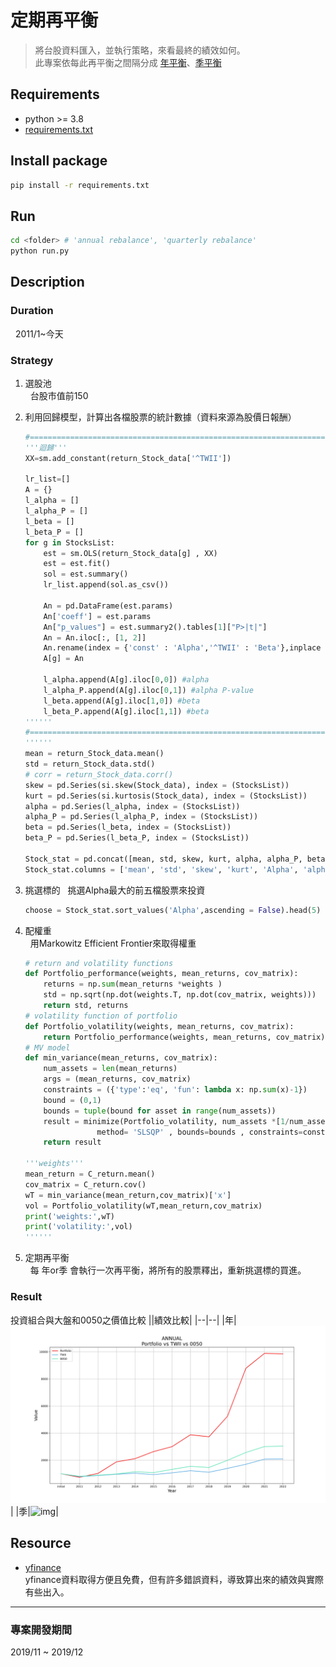 # 定期再平衡
> 將台股資料匯入，並執行策略，來看最終的績效如何。  
此專案依每此再平衡之間隔分成 [年平衡](https://github.com/JT-427/auto-rebalance-TW/blob/master/requirements.txt)、[季平衡](https://github.com/JT-427/auto-rebalance-TW/blob/master/requirements.txt)

## Requirements
- python >= 3.8
- [requirements.txt](https://github.com/JT-427/auto-rebalance-TW/blob/master/requirements.txt)

## Install package
```sh
pip install -r requirements.txt
```

## Run
```sh
cd <folder> # 'annual rebalance', 'quarterly rebalance'
python run.py
```

## Description
### Duration
&nbsp; 2011/1~今天

### Strategy
1. 選股池  
&nbsp; 台股市值前150

2. 利用回歸模型，計算出各檔股票的統計數據（資料來源為股價日報酬）  
    ```py
    #=============================================================================
    '''迴歸'''
    XX=sm.add_constant(return_Stock_data['^TWII'])

    lr_list=[]
    A = {}
    l_alpha = []
    l_alpha_P = []
    l_beta = []
    l_beta_P = []
    for g in StocksList:
        est = sm.OLS(return_Stock_data[g] , XX)
        est = est.fit()
        sol = est.summary()
        lr_list.append(sol.as_csv())
        
        An = pd.DataFrame(est.params)
        An['coeff'] = est.params
        An["p_values"] = est.summary2().tables[1]["P>|t|"]
        An = An.iloc[:, [1, 2]]
        An.rename(index = {'const' : 'Alpha','^TWII' : 'Beta'},inplace = True)
        A[g] = An
        
        l_alpha.append(A[g].iloc[0,0]) #alpha
        l_alpha_P.append(A[g].iloc[0,1]) #alpha P-value
        l_beta.append(A[g].iloc[1,0]) #beta
        l_beta_P.append(A[g].iloc[1,1]) #beta
    ''''''
    #=============================================================================
    ''''''
    mean = return_Stock_data.mean()
    std = return_Stock_data.std()
    # corr = return_Stock_data.corr()
    skew = pd.Series(si.skew(Stock_data), index = (StocksList))
    kurt = pd.Series(si.kurtosis(Stock_data), index = (StocksList))
    alpha = pd.Series(l_alpha, index = (StocksList))
    alpha_P = pd.Series(l_alpha_P, index = (StocksList))
    beta = pd.Series(l_beta, index = (StocksList))
    beta_P = pd.Series(l_beta_P, index = (StocksList))

    Stock_stat = pd.concat([mean, std, skew, kurt, alpha, alpha_P, beta, beta_P],axis = 1)
    Stock_stat.columns = ['mean', 'std', 'skew', 'kurt', 'Alpha', 'alpha_P', 'Beta', 'beta_P']
    ```


3. 挑選標的
&nbsp; 挑選Alpha最大的前五檔股票來投資
    ```py
    choose = Stock_stat.sort_values('Alpha',ascending = False).head(5)
    ```

4. 配權重  
&nbsp; 用Markowitz Efficient Frontier來取得權重

    ```py
    # return and volatility functions
    def Portfolio_performance(weights, mean_returns, cov_matrix):
        returns = np.sum(mean_returns *weights )
        std = np.sqrt(np.dot(weights.T, np.dot(cov_matrix, weights)))
        return std, returns
    # volatility function of portfolio
    def Portfolio_volatility(weights, mean_returns, cov_matrix):
        return Portfolio_performance(weights, mean_returns, cov_matrix)[0]
    # MV model
    def min_variance(mean_returns, cov_matrix):
        num_assets = len(mean_returns)
        args = (mean_returns, cov_matrix)
        constraints = ({'type':'eq', 'fun': lambda x: np.sum(x)-1})
        bound = (0,1)
        bounds = tuple(bound for asset in range(num_assets))
        result = minimize(Portfolio_volatility, num_assets *[1/num_assets , ], args=args ,
                    method= 'SLSQP' , bounds=bounds , constraints=constraints )
        return result

    '''weights'''
    mean_return = C_return.mean()
    cov_matrix = C_return.cov()
    wT = min_variance(mean_return,cov_matrix)['x']
    vol = Portfolio_volatility(wT,mean_return,cov_matrix)
    print('weights:',wT)
    print('volatility:',vol)
    ''''''
    ```

5. 定期再平衡  
&nbsp; 每 年or季 會執行一次再平衡，將所有的股票釋出，重新挑選標的買進。


### Result
投資組合與大盤和0050之價值比較
||績效比較|
|--|--|
|年|![img](https://github.com/JT-427/regularly-rebalance-TW/blob/master/annual%20rebalance/Output/ANNUAL_Portfolio%20vs%20TWII%20vs%200050.png)|
|季|![img](https://github.com/JT-427/regularly-rebalance-TW/blob/master/quarterly%20rebalance/Output/Quarter_Portfolio%20vs%20TWII%20vs%200050.png)|

## Resource
- [yfinance](https://github.com/ranaroussi/yfinance)  
yfinance資料取得方便且免費，但有許多錯誤資料，導致算出來的績效與實際有些出入。


***
### 專案開發期間
2019/11 ~ 2019/12

